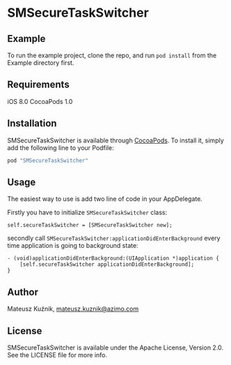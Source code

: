 # SMSecureTaskSwitcher

## Example

To run the example project, clone the repo, and run `pod install` from the Example directory first.

## Requirements

iOS 8.0
CocoaPods 1.0

## Installation

SMSecureTaskSwitcher is available through [CocoaPods](http://cocoapods.org). To install
it, simply add the following line to your Podfile:

```ruby
pod "SMSecureTaskSwitcher"
```

## Usage

The easiest way to use is add two line of code in your AppDelegate.

Firstly you have to initialize `SMSecureTaskSwitcher` class:

```
self.secureTaskSwitcher = [SMSecureTaskSwitcher new];
```

secondly call `SMSecureTaskSwitcher:applicationDidEnterBackground` every time application is going to background state:

```
- (void)applicationDidEnterBackground:(UIApplication *)application {
    [self.secureTaskSwitcher applicationDidEnterBackground];
}
```

## Author

Mateusz Kuźnik, mateusz.kuznik@azimo.com

## License

SMSecureTaskSwitcher is available under the Apache License, Version 2.0. See the LICENSE file for more info.
